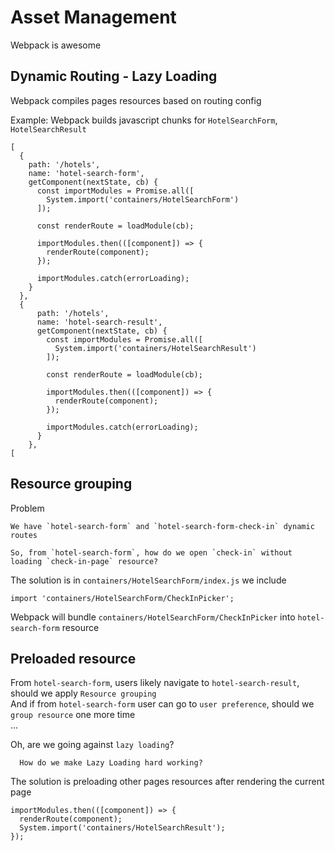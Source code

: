 # Asset Management

Webpack is awesome

## Dynamic Routing - Lazy Loading

Webpack compiles pages resources based on routing config  

Example: Webpack builds javascript chunks for `HotelSearchForm`, `HotelSearchResult`

```JS
[
  {
    path: '/hotels',
    name: 'hotel-search-form',
    getComponent(nextState, cb) {
      const importModules = Promise.all([
        System.import('containers/HotelSearchForm')
      ]);

      const renderRoute = loadModule(cb);

      importModules.then(([component]) => {
        renderRoute(component);
      });

      importModules.catch(errorLoading);
    }
  },
  {
      path: '/hotels',
      name: 'hotel-search-result',
      getComponent(nextState, cb) {
        const importModules = Promise.all([
          System.import('containers/HotelSearchResult')
        ]);
  
        const renderRoute = loadModule(cb);
  
        importModules.then(([component]) => {
          renderRoute(component);
        });
  
        importModules.catch(errorLoading);
      }
    },
[
```

## Resource grouping
Problem

``` 
We have `hotel-search-form` and `hotel-search-form-check-in` dynamic routes

So, from `hotel-search-form`, how do we open `check-in` without loading `check-in-page` resource?
```
 
The solution is in `containers/HotelSearchForm/index.js`  we include

```JS
import 'containers/HotelSearchForm/CheckInPicker';
```

Webpack will bundle `containers/HotelSearchForm/CheckInPicker` into `hotel-search-form` resource

## Preloaded resource
From `hotel-search-form`, users likely navigate to `hotel-search-result`, should we apply `Resource grouping`  
And if from `hotel-search-form` user can go to `user preference`, should we `group resource` one more time  
...    
  
Oh, are we going against `lazy loading`?

```
  How do we make Lazy Loading hard working?
```

The solution is preloading other pages resources after rendering the current page
```JS
importModules.then(([component]) => {
  renderRoute(component);
  System.import('containers/HotelSearchResult');
});
```
